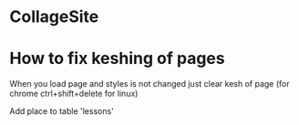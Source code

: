 # CollageSite

# How to fix keshing of pages

When you load page and styles is not changed just clear kesh of page (for chrome ctrl+shift+delete for linux)


 Add place to table 'lessons'
